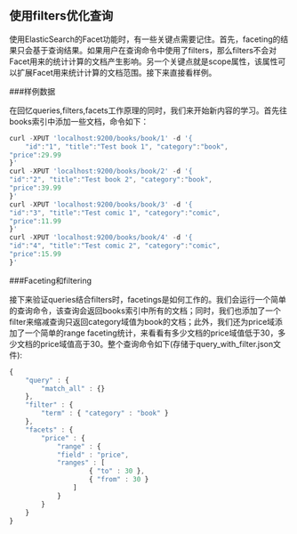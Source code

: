 ## 使用filters优化查询

使用ElasticSearch的Facet功能时，有一些关键点需要记住。首先，faceting的结果只会基于查询结果。如果用户在查询命令中使用了filters，那么filters不会对Facet用来的统计计算的文档产生影响。另一个关键点就是scope属性，该属性可以扩展Facet用来统计计算的文档范围。接下来直接看样例。

###样例数据

在回忆queries,filters,facets工作原理的同时，我们来开始新内容的学习。首先往books索引中添加一些文档，命令如下：
```javascript
curl -XPUT 'localhost:9200/books/book/1' -d '{
    "id":"1", "title":"Test book 1", "category":"book",
"price":29.99
}'
curl -XPUT 'localhost:9200/books/book/2' -d '{
"id":"2", "title":"Test book 2", "category":"book",
"price":39.99
}'
curl -XPUT 'localhost:9200/books/book/3' -d '{
"id":"3", "title":"Test comic 1", "category":"comic",
"price":11.99
}'
curl -XPUT 'localhost:9200/books/book/4' -d '{
"id":"4", "title":"Test comic 2", "category":"comic",
"price":15.99
}'
```

###Faceting和filtering

接下来验证queries结合filters时，facetings是如何工作的。我们会运行一个简单的查询命令，该查询会返回books索引中所有的文档；同时，我们也添加了一个filter来缩减查询只返回category域值为book的文档；此外，我们还为price域添加了一个简单的range faceting统计，来看看有多少文档的price域值低于30，多少文档的price域值高于30。整个查询命令如下(存储于query\_with_filter.json文件):
```javascript
{
    "query" : {
        "match_all" : {}
    },
    "filter" : {
        "term" : { "category" : "book" }
    },
    "facets" : {
        "price" : {
            "range" : {
            "field" : "price",
            "ranges" : [
                    { "to" : 30 },
                    { "from" : 30 }
                ]
            }
        }
    }
}
```
